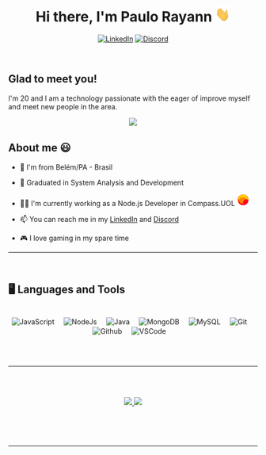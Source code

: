 
<h1 align="center">Hi there, I'm Paulo Rayann <img src="./img/hi.gif" height="30"width="30px"></h1>
<div align = "center">

[![LinkedIn](https://img.shields.io/badge/LinkedIn-0077B5?style=for-the-badge&logo=linkedin&logoColor=white)](https://www.linkedin.com/in/paulorayann)
[![Discord](https://img.shields.io/badge/Discord-7289DA?style=for-the-badge&logo=discord&logoColor=white)](https://discordapp.com/users/rayann#9577)

</div>


</br>

## Glad to meet you!

I'm 20 and I am a technology passionate with the eager of improve myself and meet new people in the area. 

<p align="center">
  <img src="https://c.tenor.com/DBqjevyA2o4AAAAd/bongo-cat-codes.gif" width="450">
</p>

## About me 😃

- 📌 I'm from Belém/PA - Brasil

- 🎒 Graduated in System Analysis and Development

- 👨‍💻 I'm currently working as a Node.js Developer in Compass.UOL <img src="img/uol-icon.svg" width="25px">

- 📫 You can reach me in my [LinkedIn](https://www.linkedin.com/in/paulorayann/) and [Discord](https://discordapp.com/users/rayann#9577)

- 🎮 I love gaming in my spare time

----
<br>

## 🖥️ Languages and Tools
</br>

<div align="center">

<img align="center" alt="JavaScript" width="35px" src="https://cdn.jsdelivr.net/gh/devicons/devicon/icons/javascript/javascript-original.svg" style="padding-right:15px;" title = "JavaScript" />
<img align="center" alt="NodeJs" width="35px" src="https://cdn.jsdelivr.net/gh/devicons/devicon/icons/nodejs/nodejs-original.svg" style="padding-right:15px;" title = "NodeJs" />
<img align="center" alt="Java" width="35px" src="https://cdn.jsdelivr.net/gh/devicons/devicon/icons/java/java-original.svg" style="padding-right:15px;" title = "Java" />
<img align="center" alt="MongoDB" width="35px" src="https://cdn.jsdelivr.net/gh/devicons/devicon/icons/mongodb/mongodb-original.svg" style="padding-right:15px;" title = "MongoDB" />
<img align="center" alt="MySQL" width="35px" src="https://cdn.jsdelivr.net/gh/devicons/devicon/icons/mysql/mysql-original.svg" style="padding-right:15px;" title = "MySQL" />
<img align="center" alt="Git" width="35px" src="https://cdn.jsdelivr.net/gh/devicons/devicon/icons/git/git-original.svg" style="padding-right:15px;" title = "Git" />
<img align="center" alt="Github" width="35px" src="https://cdn.jsdelivr.net/gh/devicons/devicon/icons/github/github-original.svg" style="padding-right:15px;" title = "Github" />
<img align="center" alt="VSCode" width="35px" src="https://cdn.jsdelivr.net/gh/devicons/devicon/icons/vscode/vscode-original.svg" style="padding-right:15px;" title = "VSCode" />
</div>

<br></br>

----
</br></br>


<div align="center">
  <a href="https://github.com/paulorayann">
  <img height="160em" src="https://github-readme-stats.vercel.app/api?username=paulorayann&show_icons=true&theme=radical&count_private=true&include_all_commits=true"/>
  <img height="160em" src="https://github-readme-stats.vercel.app/api/top-langs/?username=paulorayann&layout=compact&langs_count=7&theme=radical"/>
    </a>
</div>




</br></br></br>

----



